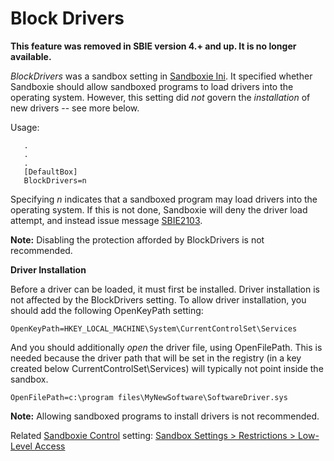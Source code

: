 # Block Drivers

**This feature was removed in SBIE version 4.+ and up. It is no longer available.**

_BlockDrivers_ was a sandbox setting in [Sandboxie Ini](SandboxieIni.md). It specified whether Sandboxie should allow sandboxed programs to load drivers into the operating system. However, this setting did _not_ govern the _installation_ of new drivers -- see more below.

Usage:

```
   .
   .
   .
   [DefaultBox]
   BlockDrivers=n
```

Specifying _n_ indicates that a sandboxed program may load drivers into the operating system. If this is not done, Sandboxie will deny the driver load attempt, and instead issue message [SBIE2103](SBIE2103.md).

**Note:** Disabling the protection afforded by BlockDrivers is not recommended.

**Driver Installation**

Before a driver can be loaded, it must first be installed. Driver installation is not affected by the BlockDrivers setting. To allow driver installation, you should add the following OpenKeyPath setting:

```
OpenKeyPath=HKEY_LOCAL_MACHINE\System\CurrentControlSet\Services
```

And you should additionally _open_ the driver file, using OpenFilePath. This is needed because the driver path that will be set in the registry (in a key created below CurrentControlSet\Services) will typically not point inside the sandbox.

```
OpenFilePath=c:\program files\MyNewSoftware\SoftwareDriver.sys
```

**Note:** Allowing sandboxed programs to install drivers is not recommended.

Related [Sandboxie Control](SandboxieControl.md) setting: [Sandbox Settings > Restrictions > Low-Level Access](RestrictionsSettings.md#low-level-access--removed)
